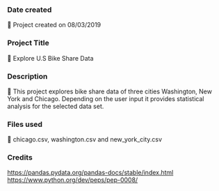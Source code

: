 ### Date created
:small_orange_diamond: Project created on 08/03/2019

### Project Title
:kick_scooter: Explore U.S Bike Share Data

### Description
:small_orange_diamond: This project explores bike share data of three cities Washington, New York and Chicago. Depending on the user input it provides statistical analysis for the selected data set.

### Files used
:file_folder: chicago.csv, washington.csv and new_york_city.csv

### Credits
https://pandas.pydata.org/pandas-docs/stable/index.html <br>
https://www.python.org/dev/peps/pep-0008/
